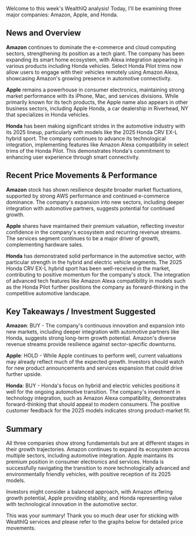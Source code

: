 Welcome to this week's WealthIQ analysis! Today, I'll be examining three major companies: Amazon, Apple, and Honda.

## News and Overview

**Amazon** continues to dominate the e-commerce and cloud computing sectors, strengthening its position as a tech giant. The company has been expanding its smart home ecosystem, with Alexa integration appearing in various products including Honda vehicles. Select Honda Pilot trims now allow users to engage with their vehicles remotely using Amazon Alexa, showcasing Amazon's growing presence in automotive connectivity.

**Apple** remains a powerhouse in consumer electronics, maintaining strong market performance with its iPhone, Mac, and services divisions. While primarily known for its tech products, the Apple name also appears in other business sectors, including Apple Honda, a car dealership in Riverhead, NY that specializes in Honda vehicles.

**Honda** has been making significant strides in the automotive industry with its 2025 lineup, particularly with models like the 2025 Honda CRV EX-L hybrid sport. The company continues to advance its technological integration, implementing features like Amazon Alexa compatibility in select trims of the Honda Pilot. This demonstrates Honda's commitment to enhancing user experience through smart connectivity.

## Recent Price Movements & Performance

**Amazon** stock has shown resilience despite broader market fluctuations, supported by strong AWS performance and continued e-commerce dominance. The company's expansion into new sectors, including deeper integration with automotive partners, suggests potential for continued growth.

**Apple** shares have maintained their premium valuation, reflecting investor confidence in the company's ecosystem and recurring revenue streams. The services segment continues to be a major driver of growth, complementing hardware sales.

**Honda** has demonstrated solid performance in the automotive sector, with particular strength in the hybrid and electric vehicle segments. The 2025 Honda CRV EX-L hybrid sport has been well-received in the market, contributing to positive momentum for the company's stock. The integration of advanced tech features like Amazon Alexa compatibility in models such as the Honda Pilot further positions the company as forward-thinking in the competitive automotive landscape.

## Key Takeaways / Investment Suggested

**Amazon**: BUY - The company's continuous innovation and expansion into new markets, including deeper integration with automotive partners like Honda, suggests strong long-term growth potential. Amazon's diverse revenue streams provide resilience against sector-specific downturns.

**Apple**: HOLD - While Apple continues to perform well, current valuations may already reflect much of the expected growth. Investors should watch for new product announcements and services expansion that could drive further upside.

**Honda**: BUY - Honda's focus on hybrid and electric vehicles positions it well for the ongoing automotive transition. The company's investment in technology integration, such as Amazon Alexa compatibility, demonstrates forward-thinking that should appeal to modern consumers. The positive customer feedback for the 2025 models indicates strong product-market fit.

## Summary

All three companies show strong fundamentals but are at different stages in their growth trajectories. Amazon continues to expand its ecosystem across multiple sectors, including automotive integration. Apple maintains its premium position in consumer electronics and services. Honda is successfully navigating the transition to more technologically advanced and environmentally friendly vehicles, with positive reception of its 2025 models.

Investors might consider a balanced approach, with Amazon offering growth potential, Apple providing stability, and Honda representing value with technological innovation in the automotive sector.

This was your summary! Thank you so much dear user for sticking with WealthIQ services and please refer to the graphs below for detailed price movements.